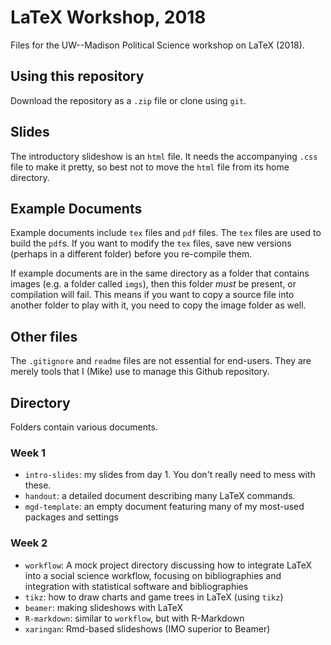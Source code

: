 # LaTeX Workshop, 2018

Files for the UW--Madison Political Science workshop on LaTeX (2018).


## Using this repository

Download the repository as a `.zip` file or clone using `git`. 

##  Slides

The introductory slideshow is an `html` file. It needs the accompanying `.css` file to make it pretty, so best not to move the `html` file from its home directory.

## Example Documents

Example documents include `tex` files and `pdf` files. The `tex` files are used to build the `pdf`s. If you want to modify the `tex` files, save new versions (perhaps in a different folder) before you re-compile them.

If example documents are in the same directory as a folder that contains images (e.g. a folder called `imgs`), then this folder *must* be present, or compilation will fail. This means if you want to copy a source file into another folder to play with it, you need to copy the image folder as well. 

## Other files

The `.gitignore` and `readme` files are not essential for end-users. They are merely tools that I (Mike) use to manage this Github repository.  


## Directory

Folders contain various documents. 



### Week 1

- `intro-slides`: my slides from day 1. You don't really need to mess with these. 
- `handout`: a detailed document describing many LaTeX commands. 
- `mgd-template`: an empty document featuring many of my most-used packages and settings


### Week 2

- `workflow`: A mock project directory discussing how to integrate LaTeX into a social science workflow, focusing on bibliographies and integration with statistical software and bibliographies
- `tikz`: how to draw charts and game trees in LaTeX (using `tikz`)
- `beamer`: making slideshows with LaTeX
- `R-markdown`: similar to `workflow`, but with R-Markdown
- `xaringan`: Rmd-based slideshows (IMO superior to Beamer)
